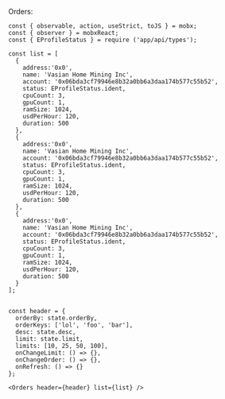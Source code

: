 Orders:

    const { observable, action, useStrict, toJS } = mobx;
    const { observer } = mobxReact;
    const { EProfileStatus } = require ('app/api/types');

    const list = [
      {
        address:'0x0',
        name: 'Vasian Home Mining Inc',
        account: '0x06bda3cf79946e8b32a0bb6a3daa174b577c55b52',
        status: EProfileStatus.ident,
        cpuCount: 3,
        gpuCount: 1,
        ramSize: 1024,
        usdPerHour: 120,
        duration: 500
      },
      {
        address:'0x0',
        name: 'Vasian Home Mining Inc',
        account: '0x06bda3cf79946e8b32a0bb6a3daa174b577c55b52',
        status: EProfileStatus.ident,
        cpuCount: 3,
        gpuCount: 1,
        ramSize: 1024,
        usdPerHour: 120,
        duration: 500
      },
      {
        address:'0x0',
        name: 'Vasian Home Mining Inc',
        account: '0x06bda3cf79946e8b32a0bb6a3daa174b577c55b52',
        status: EProfileStatus.ident,
        cpuCount: 3,
        gpuCount: 1,
        ramSize: 1024,
        usdPerHour: 120,
        duration: 500
      }
    ];


    const header = {
      orderBy: state.orderBy,
      orderKeys: ['lol', 'foo', 'bar'],
      desc: state.desc,
      limit: state.limit,
      limits: [10, 25, 50, 100],
      onChangeLimit: () => {},
      onChangeOrder: () => {},
      onRefresh: () => {}
    };

    <Orders header={header} list={list} />
